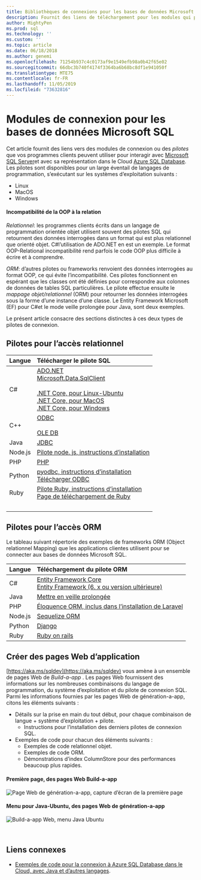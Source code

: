 ```yaml
---
title: Bibliothèques de connexions pour les bases de données Microsoft SQL | Microsoft Docs
description: Fournit des liens de téléchargement pour les modules qui permettent de se connecter à Microsoft SQL Server et Azure SQL Database, à partir de différents langages de programmation client.
author: MightyPen
ms.prod: sql
ms.technology: ''
ms.custom: ''
ms.topic: article
ms.date: 06/18/2018
ms.author: genemi
ms.openlocfilehash: 71254b937c4c0173af9e1549efb98a0b42f65e02
ms.sourcegitcommit: 66dbc3b740f4174f3364ba6b68bc8df1e941050f
ms.translationtype: MTE75
ms.contentlocale: fr-FR
ms.lasthandoff: 11/05/2019
ms.locfileid: "73632816"
---
```

# <a name="connection-modules-for-microsoft-sql-databases"></a>Modules de connexion pour les bases de données Microsoft SQL

Cet article fournit des liens vers des modules de connexion ou des *pilotes* que vos programmes clients peuvent utiliser pour interagir avec [Microsoft SQL Server](../relational-databases/database-features.md)et avec sa représentation dans le Cloud [Azure SQL Database](https://docs.microsoft.com/azure/sql-database/). Les pilotes sont disponibles pour un large éventail de langages de programmation, s’exécutant sur les systèmes d’exploitation suivants :

- Linux
- MacOS
- Windows

#### <a name="oop-to-relational-mismatch"></a>Incompatibilité de la OOP à la relation

*Relationnel*: les programmes clients écrits dans un langage de programmation orientée objet utilisent souvent des pilotes SQL qui retournent des données interrogées dans un format qui est plus relationnel que orienté objet. C#l’utilisation de ADO.NET en est un exemple. Le format OOP-Relational incompatibilité rend parfois le code OOP plus difficile à écrire et à comprendre.

*ORM*: d’autres pilotes ou frameworks renvoient des données interrogées au format OOP, ce qui évite l’incompatibilité. Ces pilotes fonctionnent en espérant que les classes ont été définies pour correspondre aux colonnes de données de tables SQL particulières. Le pilote effectue ensuite le *mappage objet/relationnel* (ORM) pour retourner les données interrogées sous la forme d’une instance d’une classe. Le Entity Framework Microsoft (EF) pour C#et le mode veille prolongée pour Java, sont deux exemples.

Le présent article consacre des sections distinctes à ces deux types de pilotes de connexion.

<a name="anchor-20-drivers-relational-access" />

## <a name="drivers-for-relational-access"></a>Pilotes pour l’accès relationnel


<!--
Each given Microsoft Download Center page should be enhanced
with a link to the next NEWER version page, on the day that the
original page is no longer the latest because the newer page is being added.
But this policy is not agreed on or observed,
putting the links in the following table at risk for being outdated.

PHP driver in Github.com also uses this FWLink:  https://go.microsoft.com/fwlink/?LinkID=518036 ,
although the FWLink is less precise than is https://github.com/Microsoft/msphpsql/tree/dev#install-unix .
-->

| Langue | Télécharger le pilote SQL |
| :------- | :---------------------- |
| C# | [ADO.NET](https://www.microsoft.com/net/download/)<br />[Microsoft.Data.SqlClient](https://www.nuget.org/packages/Microsoft.Data.SqlClient/)<br /><br />[.NET Core, pour Linux-Ubuntu](https://www.microsoft.com/net/core#Ubuntu)<br />[.NET Core, pour MacOS](https://www.microsoft.com/net/core#macos)<br />[.NET Core, pour Windows](https://www.microsoft.com/net/core) |
| C++ | [ODBC](./odbc/download-odbc-driver-for-sql-server.md)<br /><br />[OLE DB](./oledb/download-oledb-driver-for-sql-server.md) |
| Java | [JDBC](./jdbc/download-microsoft-jdbc-driver-for-sql-server.md) |
| Node.js | [Pilote node. js, instructions d’installation](./node-js/step-1-configure-development-environment-for-node-js-development.md) |
| PHP | [PHP](./php/download-drivers-php-sql-server.md) |
| Python | [pyodbc, instructions d’installation](./python/pyodbc/step-1-configure-development-environment-for-pyodbc-python-development.md)<br />[Télécharger ODBC](./odbc/download-odbc-driver-for-sql-server.md) |
| Ruby | [Pilote Ruby, instructions d’installation](./ruby/step-1-configure-development-environment-for-ruby-development.md)<br />[Page de téléchargement de Ruby](https://rubyinstaller.org/downloads/) |
| &nbsp; | <br /> |

<a name="anchor-40-drivers-orm-access" />

## <a name="drivers-for-orm-access"></a>Pilotes pour l’accès ORM


Le tableau suivant répertorie des exemples de frameworks ORM (Object relationnel Mapping) que les applications clientes utilisent pour se connecter aux bases de données Microsoft SQL.


| Langue | Téléchargement du pilote ORM |
| :------- | :------------------ |
| C# | [Entity Framework Core](https://docs.microsoft.com/ef/core/)<br />[Entity Framework (6. x ou version ultérieure)](https://docs.microsoft.com/ef/) |
| Java | [Mettre en veille prolongée](https://hibernate.org/orm)|
| PHP | [Éloquence ORM, inclus dans l’installation de Laravel](https://laravel.com/docs/) |
| Node.js | [Sequelize ORM](https://docs.sequelizejs.com) |
| Python | [Django](https://www.djangoproject.com/) |
| Ruby | [Ruby on rails](https://rubyonrails.org/) |


<a name="anchor-60-build-an-app-webpages" />

## <a name="build-an-app-webpages"></a>Créer des pages Web d’application
[https://aka.ms/sqldev](https://aka.ms/sqldev) vous amène à un ensemble de pages Web de *Build-a-app* . Les pages Web fournissent des informations sur les nombreuses combinaisons du langage de programmation, du système d’exploitation et du pilote de connexion SQL. Parmi les informations fournies par les pages Web de génération-a-app, citons les éléments suivants :

- Détails sur la prise en main du tout début, pour chaque combinaison de langue + système d’exploitation + pilote.
    - Instructions pour l’installation des derniers pilotes de connexion SQL.
- Exemples de code pour chacun des éléments suivants :
    - Exemples de code relationnel objet.
    - Exemples de code ORM.
    - Démonstrations d’index ColumnStore pour des performances beaucoup plus rapides.

#### <a name="first-page-of-build-an-app-webpages"></a>Première page, des pages Web Build-a-app
![Page Web de génération-a-app, capture d’écran de la première page][image-ref-163-buildanapp-webpages-first-page]

#### <a name="menu-for-java---ubuntu-of-build-an-app-webpages"></a>Menu pour Java-Ubuntu, des pages Web de génération-a-app
![Build-a-app Web, menu Java Ubuntu][image-ref-167-buildanapp-webpages-menu-java-ubuntu]

&nbsp;

## <a name="related-links"></a>Liens connexes
- [Exemples de code pour la connexion à Azure SQL Database dans le Cloud, avec Java et d’autres langages](https://docs.microsoft.com/azure/sql-database/sql-database-connect-query-java).

<!-- Image references -->

[image-ref-163-buildanapp-webpages-first-page]: ./media/homepage-sql-connection-drivers/gm-aka-ms-sqldev-choose-language-g21.png
[image-ref-167-buildanapp-webpages-menu-java-ubuntu]: ./media/homepage-sql-connection-drivers/gm-aka-ms-sqldev-java-ubuntu-c31.png
